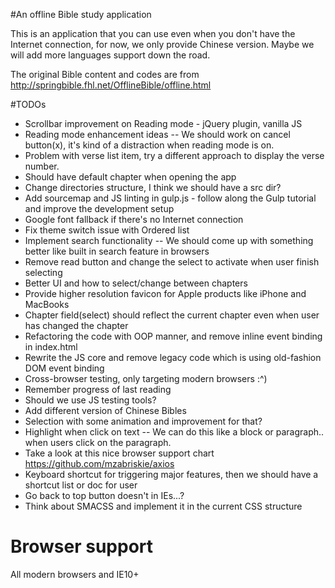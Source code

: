 #An offline Bible study application

This is an application that you can use even when you don't have the Internet connection, for now, we only provide Chinese version. Maybe we will add more languages support down the road.

The original Bible content and codes are from http://springbible.fhl.net/OfflineBible/offline.html

#TODOs
- Scrollbar improvement on Reading mode - jQuery plugin, vanilla JS
- Reading mode enhancement ideas -- We should work on cancel button(x), it's kind of a distraction when reading mode is on.
- Problem with verse list item, try a different approach to display the verse number. 
- Should have default chapter when opening the app
- Change directories structure, I think we should have a src dir?
- Add sourcemap and JS linting in gulp.js - follow along the Gulp tutorial and improve the development setup
- Google font fallback if there's no Internet connection
- Fix theme switch issue with Ordered list
- Implement search functionality -- We should come up with something better like built in search feature in browsers
- Remove read button and change the select to activate when user finish selecting
- Better UI and how to select/change between chapters
- Provide higher resolution favicon for Apple products like iPhone and MacBooks
- Chapter field(select) should reflect the current chapter even when user has changed the chapter
- Refactoring the code with OOP manner, and remove inline event binding in index.html
- Rewrite the JS core and remove legacy code which is using old-fashion DOM event binding
- Cross-browser testing, only targeting modern browsers :^)
- Remember progress of last reading
- Should we use JS testing tools?
- Add different version of Chinese Bibles
- Selection with some animation and improvement for that?
- Highlight when click on text -- We can do this like a block or paragraph.. when users click on the paragraph.
- Take a look at this nice browser support chart https://github.com/mzabriskie/axios
- Keyboard shortcut for triggering major features, then we should have a shortcut list or doc for user
- Go back to top button doesn't in IEs...?
- Think about SMACSS and implement it in the current CSS structure

# Browser support
All modern browsers and IE10+
